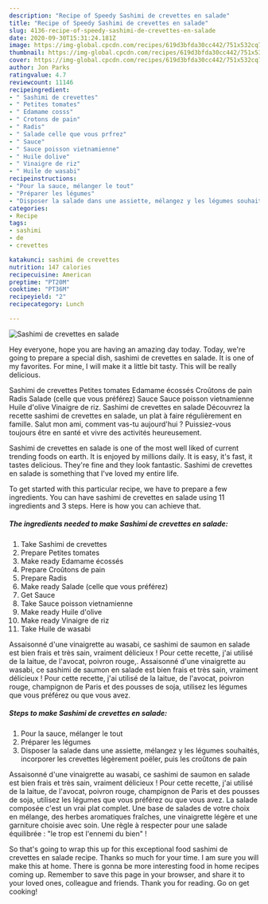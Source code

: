 ```yaml
---
description: "Recipe of Speedy Sashimi de crevettes en salade"
title: "Recipe of Speedy Sashimi de crevettes en salade"
slug: 4136-recipe-of-speedy-sashimi-de-crevettes-en-salade
date: 2020-09-30T15:31:24.181Z
image: https://img-global.cpcdn.com/recipes/619d3bfda30cc442/751x532cq70/sashimi-de-crevettes-en-salade-photo-principale-de-la-recette.jpg
thumbnail: https://img-global.cpcdn.com/recipes/619d3bfda30cc442/751x532cq70/sashimi-de-crevettes-en-salade-photo-principale-de-la-recette.jpg
cover: https://img-global.cpcdn.com/recipes/619d3bfda30cc442/751x532cq70/sashimi-de-crevettes-en-salade-photo-principale-de-la-recette.jpg
author: Jon Parks
ratingvalue: 4.7
reviewcount: 11146
recipeingredient:
- " Sashimi de crevettes"
- " Petites tomates"
- " Edamame cosss"
- " Crotons de pain"
- " Radis"
- " Salade celle que vous prfrez"
- " Sauce"
- " Sauce poisson vietnamienne"
- " Huile dolive"
- " Vinaigre de riz"
- " Huile de wasabi"
recipeinstructions:
- "Pour la sauce, mélanger le tout"
- "Préparer les légumes"
- "Disposer la salade dans une assiette, mélangez y les légumes souhaités, incorporer les crevettes légèrement poëler, puis les croûtons de pain"
categories:
- Recipe
tags:
- sashimi
- de
- crevettes

katakunci: sashimi de crevettes 
nutrition: 147 calories
recipecuisine: American
preptime: "PT20M"
cooktime: "PT36M"
recipeyield: "2"
recipecategory: Lunch

---
```



![Sashimi de crevettes en salade](https://img-global.cpcdn.com/recipes/619d3bfda30cc442/751x532cq70/sashimi-de-crevettes-en-salade-photo-principale-de-la-recette.jpg)

Hey everyone, hope you are having an amazing day today. Today, we're going to prepare a special dish, sashimi de crevettes en salade. It is one of my favorites. For mine, I will make it a little bit tasty. This will be really delicious.

Sashimi de crevettes Petites tomates Edamame écossés Croûtons de pain Radis Salade (celle que vous préférez) Sauce Sauce poisson vietnamienne Huile d&#39;olive Vinaigre de riz. Sashimi de crevettes en salade Découvrez la recette sashimi de crevettes en salade, un plat à faire régulièrement en famille. Salut mon ami, comment vas-tu aujourd&#39;hui ? Puissiez-vous toujours être en santé et vivre des activités heureusement.

Sashimi de crevettes en salade is one of the most well liked of current trending foods on earth. It is enjoyed by millions daily. It is easy, it's fast, it tastes delicious. They're fine and they look fantastic. Sashimi de crevettes en salade is something that I've loved my entire life.


To get started with this particular recipe, we have to prepare a few ingredients. You can have sashimi de crevettes en salade using 11 ingredients and 3 steps. Here is how you can achieve that.

<!--inarticleads1-->

##### The ingredients needed to make Sashimi de crevettes en salade:

1. Take  Sashimi de crevettes
1. Prepare  Petites tomates
1. Make ready  Edamame écossés
1. Prepare  Croûtons de pain
1. Prepare  Radis
1. Make ready  Salade (celle que vous préférez)
1. Get  Sauce
1. Take  Sauce poisson vietnamienne
1. Make ready  Huile d&#39;olive
1. Make ready  Vinaigre de riz
1. Take  Huile de wasabi


Assaisonné d&#39;une vinaigrette au wasabi, ce sashimi de saumon en salade est bien frais et très sain, vraiment délicieux ! Pour cette recette, j&#39;ai utilisé de la laitue, de l&#39;avocat, poivron rouge,. Assaisonné d&#39;une vinaigrette au wasabi, ce sashimi de saumon en salade est bien frais et très sain, vraiment délicieux ! Pour cette recette, j&#39;ai utilisé de la laitue, de l&#39;avocat, poivron rouge, champignon de Paris et des pousses de soja, utilisez les légumes que vous préférez ou que vous avez. 

<!--inarticleads2-->

##### Steps to make Sashimi de crevettes en salade:

1. Pour la sauce, mélanger le tout
1. Préparer les légumes
1. Disposer la salade dans une assiette, mélangez y les légumes souhaités, incorporer les crevettes légèrement poëler, puis les croûtons de pain


Assaisonné d&#39;une vinaigrette au wasabi, ce sashimi de saumon en salade est bien frais et très sain, vraiment délicieux ! Pour cette recette, j&#39;ai utilisé de la laitue, de l&#39;avocat, poivron rouge, champignon de Paris et des pousses de soja, utilisez les légumes que vous préférez ou que vous avez. La salade composée c&#39;est un vrai plat complet. Une base de salades de votre choix en mélange, des herbes aromatiques fraîches, une vinaigrette légère et une garniture choisie avec soin. Une règle à respecter pour une salade équilibrée : &#34;le trop est l&#39;ennemi du bien&#34; ! 

So that's going to wrap this up for this exceptional food sashimi de crevettes en salade recipe. Thanks so much for your time. I am sure you will make this at home. There is gonna be more interesting food in home recipes coming up. Remember to save this page in your browser, and share it to your loved ones, colleague and friends. Thank you for reading. Go on get cooking!
